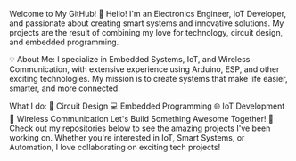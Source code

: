 Welcome to My GitHub! 👋
Hello! I'm an Electronics Engineer, IoT Developer, and passionate about creating smart systems and innovative solutions. My projects are the result of combining my love for technology, circuit design, and embedded programming.

💡 About Me:
I specialize in Embedded Systems, IoT, and Wireless Communication, with extensive experience using Arduino, ESP, and other exciting technologies. My mission is to create systems that make life easier, smarter, and more connected.

What I do:
🔧 Circuit Design
💻 Embedded Programming
🌐 IoT Development
📡 Wireless Communication
Let's Build Something Awesome Together! 🚀
Check out my repositories below to see the amazing projects I've been working on. Whether you're interested in IoT, Smart Systems, or Automation, I love collaborating on exciting tech projects!
